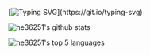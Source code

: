 [![Typing SVG](https://readme-typing-svg.herokuapp.com/?lines=Welcome+to+Gawo+He's+Github+profile!)](https://git.io/typing-svg)

![he36251's github stats](https://github-readme-stats.vercel.app/api?username=he36251&include_all_commits=true&show_icons=true&theme=dracula)

![he36251's top 5 languages](https://github-readme-stats.vercel.app/api/top-langs/?username=he36251&theme=dracula&langs_count=5)
